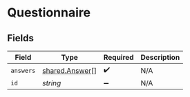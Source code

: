 # Questionnaire


## Fields

| Field                                            | Type                                             | Required                                         | Description                                      |
| ------------------------------------------------ | ------------------------------------------------ | ------------------------------------------------ | ------------------------------------------------ |
| `answers`                                        | [shared.Answer](../../models/shared/answer.md)[] | :heavy_check_mark:                               | N/A                                              |
| `id`                                             | *string*                                         | :heavy_minus_sign:                               | N/A                                              |
